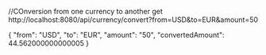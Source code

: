 

//COnversion from one currency to another 
get http://localhost:8080/api/currency/convert?from=USD&to=EUR&amount=50


{
    "from": "USD",
    "to": "EUR",
    "amount": "50",
    "convertedAmount": 44.562000000000005
}